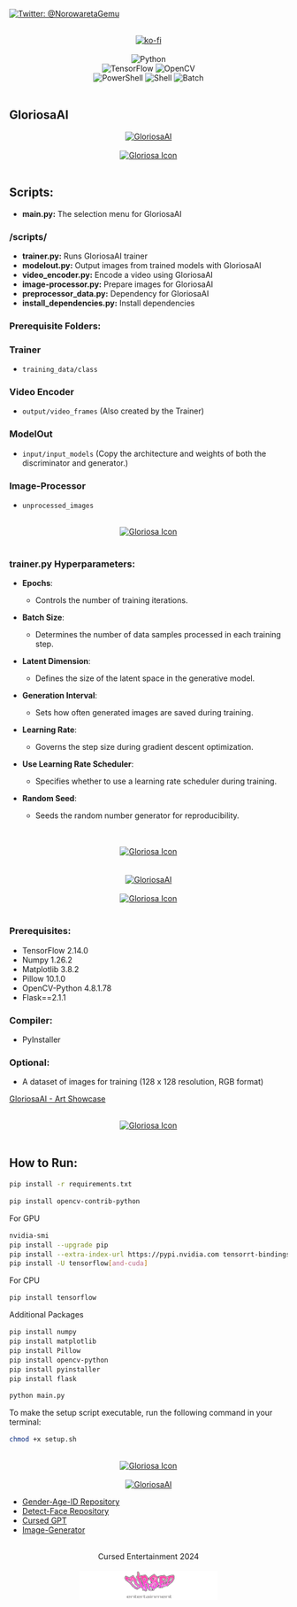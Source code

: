 [![Twitter: @NorowaretaGemu](https://img.shields.io/badge/X-@NorowaretaGemu-blue.svg?style=flat)](https://x.com/NorowaretaGemu)

<br>
<div align="center">
  <a href="https://ko-fi.com/cursedentertainment">
    <img src="https://ko-fi.com/img/githubbutton_sm.svg" alt="ko-fi" style="width: 20%;"/>
  </a>
</div>
<br>

<div align="center">
  <img alt="Python" src="https://img.shields.io/badge/python%20-%23323330.svg?&style=for-the-badge&logo=python&logoColor=white"/>
</div>

<div align="center">
  <img alt="TensorFlow" src="https://img.shields.io/badge/tensorflow%20-%23323330.svg?&style=for-the-badge&logo=tensorflow&logoColor=white"/>
   <img alt="OpenCV" src="https://img.shields.io/badge/opencv-%23323330.svg?&style=for-the-badge&logo=opencv&logoColor=white"/>
</div>
<div align="center">
  <img alt="PowerShell" src="https://img.shields.io/badge/PowerShell-%23323330.svg?&style=for-the-badge&logo=powershell&logoColor=white"/>
  <img alt="Shell" src="https://img.shields.io/badge/Shell-%23323330.svg?&style=for-the-badge&logo=gnu-bash&logoColor=white"/>
  <img alt="Batch" src="https://img.shields.io/badge/Batch-%23323330.svg?&style=for-the-badge&logo=windows&logoColor=white"/>
  </div>  
  <br>

## GloriosaAI

<div align="center">
<a href="https://cursedprograms.github.io/gloriosa-ai-pr/" target="_blank">
  <img alt="GloriosaAI" src="https://github.com/CursedPrograms/GloriosaAI/raw/main/demo_images/gloriosa_cover.png">
</a>
</div>
<br>
<div align="center">
<a href="https://cursedprograms.github.io/gloriosa-ai-pr/" target="_blank">
  <img alt="Gloriosa Icon" src="https://github.com/CursedPrograms/GloriosaAI/raw/main/icons/icon.ico">
</a>
</div>
<br>

## Scripts:

- **main.py:** The selection menu for GloriosaAI


### /scripts/

- **trainer.py:** Runs GloriosaAI trainer
- **modelout.py:** Output images from trained models with GloriosaAI
- **video_encoder.py:** Encode a video using GloriosaAI
- **image-processor.py:** Prepare images for GloriosaAI
- **preprocessor_data.py:** Dependency for GloriosaAI
- **install_dependencies.py:** Install dependencies

### Prerequisite Folders:

### Trainer
- `training_data/class`

### Video Encoder
- `output/video_frames` (Also created by the Trainer)

### ModelOut
- `input/input_models` (Copy the architecture and weights of both the discriminator and generator.)

### Image-Processor
- `unprocessed_images`

<br>
<div align="center">
<a href="https://cursedprograms.github.io/gloriosa-ai-pr/" target="_blank">
  <img alt="Gloriosa Icon" src="https://github.com/CursedPrograms/GloriosaAI/raw/main/icons/icon.ico">
</a>
</div>
<br>

### trainer.py Hyperparameters:

- **Epochs**:
  - Controls the number of training iterations.

- **Batch Size**:
  - Determines the number of data samples processed in each training step.

- **Latent Dimension**:
  - Defines the size of the latent space in the generative model.

- **Generation Interval**:
  - Sets how often generated images are saved during training.

- **Learning Rate**:
  - Governs the step size during gradient descent optimization.

- **Use Learning Rate Scheduler**:
  - Specifies whether to use a learning rate scheduler during training.

- **Random Seed**:
  - Seeds the random number generator for reproducibility.
</p>
<br>

<br>
<div align="center">
<a href="https://cursedprograms.github.io/gloriosa-ai-pr/" target="_blank">
  <img alt="Gloriosa Icon" src="https://github.com/CursedPrograms/GloriosaAI/raw/main/icons/icon.ico">
</a>
</div>
<br>

<br>
<div align="center">
<a href="https://cursedprograms.github.io/gloriosa-ai-pr/" target="_blank" align="center">
  <img alt="GloriosaAI" src="https://github.com/CursedPrograms/GloriosaAI/raw/main/demo_images/gloriosa.gif">
</a>
</div>
<br>
<div align="center">
<a href="https://cursedprograms.github.io/gloriosa-ai-pr/" target="_blank">
  <img alt="Gloriosa Icon" src="https://github.com/CursedPrograms/GloriosaAI/raw/main/icons/icon.ico">
</a>
</div>
<br>

### Prerequisites:

- TensorFlow 2.14.0
- Numpy 1.26.2
- Matplotlib 3.8.2
- Pillow 10.1.0
- OpenCV-Python 4.8.1.78
- Flask==2.1.1

### Compiler:

- PyInstaller

### Optional:

- A dataset of images for training (128 x 128 resolution, RGB format)

[GloriosaAI - Art Showcase](https://www.youtube.com/watch?v=0XxlTf5EoUs)

<br>
<div align="center">
<a href="https://cursedprograms.github.io/gloriosa-ai-pr/" target="_blank">
  <img alt="Gloriosa Icon" src="https://github.com/CursedPrograms/GloriosaAI/raw/main/icons/icon.ico">
</a>
</div>
<br>

## How to Run:
```bash
pip install -r requirements.txt
```
```bash
pip install opencv-contrib-python
```
For GPU
```bash
nvidia-smi
pip install --upgrade pip
pip install --extra-index-url https://pypi.nvidia.com tensorrt-bindings==8.6.1 tensorrt-libs==8.6.1
pip install -U tensorflow[and-cuda]
```
For CPU
```bash
pip install tensorflow
```
Additional Packages
```bash
pip install numpy
pip install matplotlib
pip install Pillow
pip install opencv-python
pip install pyinstaller
pip install flask
```
```bash
python main.py
```

To make the setup script executable, run the following command in your terminal:

```bash
chmod +x setup.sh
```
<br>
<div align="center">
<a href="https://cursedprograms.github.io/gloriosa-ai-pr/" target="_blank">
  <img alt="Gloriosa Icon" src="https://github.com/CursedPrograms/GloriosaAI/raw/main/icons/icon.ico">
</a>
</div>
<br>
<div align="center">
<a href="https://cursedprograms.github.io/gloriosa-ai-pr/" target="_blank">
  <img alt="GloriosaAI" src="https://github.com/CursedPrograms/GloriosaAI/raw/main/demo_images/gloriosa.jpg">
</a>
</div>

- [Gender-Age-ID Repository](https://github.com/CursedPrograms/Gender-Age-ID)
- [Detect-Face Repository](https://github.com/CursedPrograms/Detect-Face)
- [Cursed GPT](https://github.com/CursedPrograms/Cursed-GPT)
- [Image-Generator](https://github.com/CursedPrograms/Image-Generator)

<br>
<div align="center">
Cursed Entertainment 2024
</div>
<br>
<div align="center">
<a href="https://cursed-entertainment.itch.io/" target="_blank">
    <img src="https://github.com/CursedPrograms/cursedentertainment/raw/main/images/logos/logo-wide-grey.png"
        alt="CursedEntertainment Logo" style="width:250px;">
</a>
</div>



